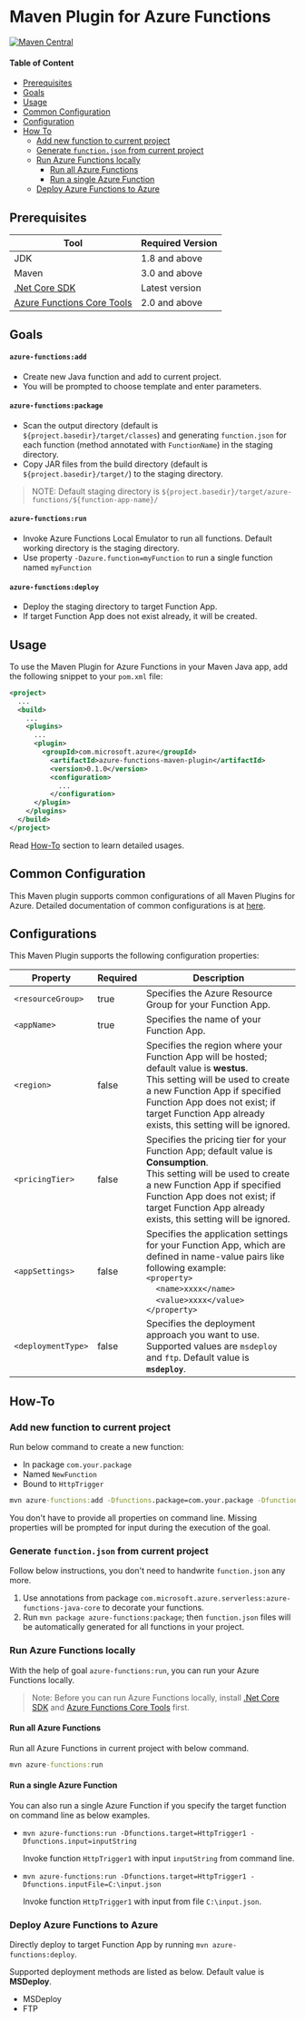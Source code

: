 # Maven Plugin for Azure Functions
[![Maven Central](https://img.shields.io/maven-central/v/com.microsoft.azure/azure-functions-maven-plugin.svg)](http://search.maven.org/#search%7Cga%7C1%7Cg%3A%22com.microsoft.azure%22%20AND%20a%3A%22azure-functions-maven-plugin%22)

#### Table of Content
- [Prerequisites](#prerequisites)
- [Goals](#goals)
- [Usage](#usage)
- [Common Configuration](#common-configuration)
- [Configuration](#configuration)
- [How To](#how-to)
    - [Add new function to current project](#add-new-function-to-current-project)
    - [Generate `function.json` from current project](#generate-functionjson-from-current-project)
    - [Run Azure Functions locally](#run-azure-functions-locally)
        - [Run all Azure Functions](#run-all-azure-functions)
        - [Run a single Azure Function](#run-a-single-azure-function)
    - [Deploy Azure Functions to Azure](#deploy-azure-functions-to-azure)

## Prerequisites

Tool | Required Version
---|---
JDK | 1.8 and above
Maven | 3.0 and above
[.Net Core SDK](https://www.microsoft.com/net/core) | Latest version
[Azure Functions Core Tools](https://www.npmjs.com/package/azure-functions-core-tools) | 2.0 and above

## Goals

#### `azure-functions:add`
- Create new Java function and add to current project.
- You will be prompted to choose template and enter parameters.

#### `azure-functions:package`
- Scan the output directory (default is `${project.basedir}/target/classes`) and generating `function.json` for each function (method annotated with `FunctionName`) in the staging directory.
- Copy JAR files from the build directory (default is `${project.basedir}/target/`) to the staging directory.

>NOTE:
>Default staging directory is `${project.basedir}/target/azure-functions/${function-app-name}/`

#### `azure-functions:run`
- Invoke Azure Functions Local Emulator to run all functions. Default working directory is the staging directory.
- Use property `-Dazure.function=myFunction` to run a single function named `myFunction`

#### `azure-functions:deploy` 
- Deploy the staging directory to target Function App.
- If target Function App does not exist already, it will be created.
 

## Usage

To use the Maven Plugin for Azure Functions in your Maven Java app, add the following snippet to your `pom.xml` file:

```xml
<project>
  ...
  <build>
    ...
    <plugins>
      ...
      <plugin>
        <groupId>com.microsoft.azure</groupId>
          <artifactId>azure-functions-maven-plugin</artifactId>
          <version>0.1.0</version>
          <configuration>
            ...
          </configuration>
      </plugin>
    </plugins>
  </build>
</project>
```

Read [How-To](#how-to) section to learn detailed usages.

## Common Configuration

This Maven plugin supports common configurations of all Maven Plugins for Azure.
Detailed documentation of common configurations is at [here](../docs/common-configuration.md).

## Configurations

This Maven Plugin supports the following configuration properties:

Property | Required | Description
---|---|---
`<resourceGroup>` | true | Specifies the Azure Resource Group for your Function App.
`<appName>` | true | Specifies the name of your Function App.
`<region>` | false | Specifies the region where your Function App will be hosted; default value is **westus**.<br>This setting will be used to create a new Function App if specified Function App does not exist; if target Function App already exists, this setting will be ignored.
`<pricingTier>` | false | Specifies the pricing tier for your Function App; default value is **Consumption**.<br>This setting will be used to create a new Function App if specified Function App does not exist; if target Function App already exists, this setting will be ignored.
`<appSettings>` | false | Specifies the application settings for your Function App, which are defined in name-value pairs like following example:<br>`<property>`<br>&nbsp;&nbsp;&nbsp;&nbsp;`<name>xxxx</name>`<br>&nbsp;&nbsp;&nbsp;&nbsp;`<value>xxxx</value>`<br>`</property>`
`<deploymentType>` | false | Specifies the deployment approach you want to use.<br>Supported values are `msdeploy` and `ftp`. Default value is **`msdeploy`**.

## How-To

### Add new function to current project
Run below command to create a new function:
- In package `com.your.package`
- Named `NewFunction`
- Bound to `HttpTrigger`

```cmd
mvn azure-functions:add -Dfunctions.package=com.your.package -Dfunctions.name=NewFunction -Dfunctions.template=HttpTrigger
```

You don't have to provide all properties on command line. Missing properties will be prompted for input during the execution of the goal.

### Generate `function.json` from current project

Follow below instructions, you don't need to handwrite `function.json` any more.
1. Use annotations from package `com.microsoft.azure.serverless:azure-functions-java-core` to decorate your functions. 
2. Run `mvn package azure-functions:package`; then `function.json` files will be automatically generated for all functions in your project.

### Run Azure Functions locally

With the help of goal `azure-functions:run`, you can run your Azure Functions locally.
>Note:
>Before you can run Azure Functions locally, install [.Net Core SDK](https://www.microsoft.com/net/core) and 
[Azure Functions Core Tools](https://www.npmjs.com/package/azure-functions-core-tools) first.

#### Run all Azure Functions

Run all Azure Functions in current project with below command.

```cmd
mvn azure-functions:run
```

#### Run a single Azure Function

You can also run a single Azure Function if you specify the target function on command line as below examples.

- `mvn azure-functions:run -Dfunctions.target=HttpTrigger1 -Dfunctions.input=inputString`

    Invoke function `HttpTrigger1` with input `inputString` from command line.

- `mvn azure-functions:run -Dfunctions.target=HttpTrigger1 -Dfunctions.inputFile=C:\input.json`

    Invoke function `HttpTrigger1` with input from file `C:\input.json`.

### Deploy Azure Functions to Azure

Directly deploy to target Function App by running `mvn azure-functions:deploy`.

Supported deployment methods are listed as below. Default value is **MSDeploy**.
- MSDeploy
- FTP
